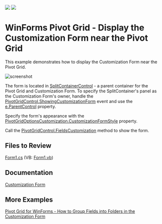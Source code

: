 <!-- default badges list -->
[![](https://img.shields.io/badge/Open_in_DevExpress_Support_Center-FF7200?style=flat-square&logo=DevExpress&logoColor=white)](https://supportcenter.devexpress.com/ticket/details/E4572)
[![](https://img.shields.io/badge/📖_How_to_use_DevExpress_Examples-e9f6fc?style=flat-square)](https://docs.devexpress.com/GeneralInformation/403183)
<!-- default badges end -->

# WinForms Pivot Grid - Display the Customization Form near the Pivot Grid

This example demonstrates how to display the Customization Form near the Pivot Grid.

![screenshot](./images/screenshot.png)

The form is located in [SplitContainerControl](https://docs.devexpress.com/WindowsForms/DevExpress.XtraEditors.SplitContainerControl) - a parent container for the Pivot Grid and Customization Form. To specify the SplitContainer's panel as the Customization Form's owner, handle the [PivotGridControl.ShowingCustomizationForm](https://docs.devexpress.com/WindowsForms/DevExpress.XtraPivotGrid.PivotGridControl.ShowingCustomizationForm) event and use the [e.ParentControl](https://docs.devexpress.com/WindowsForms/DevExpress.XtraPivotGrid.CustomizationFormShowingEventArgs.ParentControl) property. 

Specify the form's appearance with the [PivotGridOptionsCustomization.CustomizationFormStyle](https://docs.devexpress.com/CoreLibraries/DevExpress.XtraPivotGrid.PivotGridOptionsCustomization.CustomizationFormStyle) property.

Call the [PivotGridControl.FieldsCustomization](https://docs.devexpress.com/WindowsForms/DevExpress.XtraPivotGrid.PivotGridControl.FieldsCustomization.overloads) method to show the form.

## Files to Review

[Form1.cs](./CS/StandaloneCustForm/Form1.cs) (VB: [Form1.vb](./VB/StandaloneCustForm/Form1.vb))

## Documentation

[Customization Form](https://docs.devexpress.com/WindowsForms/11785/controls-and-libraries/pivot-grid/layout/customization-form/customization-form-overview)

## More Examples 

[Pivot Grid for WinForms - How to Group Fields into Folders in the Customization Form](https://github.com/DevExpress-Examples/winforms-pivot-create-user-folders-within-the-customization-form)
